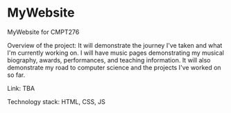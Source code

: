 # MyWebsite
MyWebsite for CMPT276

Overview of the project: It will demonstrate the journey I've taken and what I'm currently working on. I will have music pages demonstrating my musical biography, awards, performances, and teaching information. It will also demonstrate my road to computer science and the projects I've worked on so far.

Link: TBA

Technology stack: HTML, CSS, JS
